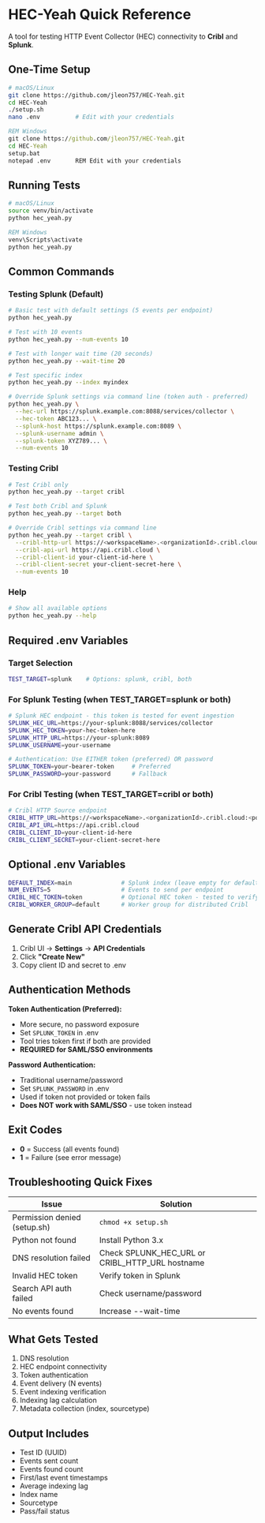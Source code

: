 # HEC-Yeah Quick Reference

A tool for testing HTTP Event Collector (HEC) connectivity to **Cribl** and **Splunk**.

## One-Time Setup

```bash
# macOS/Linux
git clone https://github.com/jleon757/HEC-Yeah.git
cd HEC-Yeah
./setup.sh
nano .env          # Edit with your credentials
```

```cmd
REM Windows
git clone https://github.com/jleon757/HEC-Yeah.git
cd HEC-Yeah
setup.bat
notepad .env       REM Edit with your credentials
```

## Running Tests

```bash
# macOS/Linux
source venv/bin/activate
python hec_yeah.py
```

```cmd
REM Windows
venv\Scripts\activate
python hec_yeah.py
```

## Common Commands

### Testing Splunk (Default)

```bash
# Basic test with default settings (5 events per endpoint)
python hec_yeah.py

# Test with 10 events
python hec_yeah.py --num-events 10

# Test with longer wait time (20 seconds)
python hec_yeah.py --wait-time 20

# Test specific index
python hec_yeah.py --index myindex

# Override Splunk settings via command line (token auth - preferred)
python hec_yeah.py \
  --hec-url https://splunk.example.com:8088/services/collector \
  --hec-token ABC123... \
  --splunk-host https://splunk.example.com:8089 \
  --splunk-username admin \
  --splunk-token XYZ789... \
  --num-events 10
```

### Testing Cribl

```bash
# Test Cribl only
python hec_yeah.py --target cribl

# Test both Cribl and Splunk
python hec_yeah.py --target both

# Override Cribl settings via command line
python hec_yeah.py --target cribl \
  --cribl-http-url https://<workspaceName>.<organizationId>.cribl.cloud:<port>/services/collector \
  --cribl-api-url https://api.cribl.cloud \
  --cribl-client-id your-client-id-here \
  --cribl-client-secret your-client-secret-here \
  --num-events 10
```

### Help

```bash
# Show all available options
python hec_yeah.py --help
```

## Required .env Variables

### Target Selection
```bash
TEST_TARGET=splunk    # Options: splunk, cribl, both
```

### For Splunk Testing (when TEST_TARGET=splunk or both)
```bash
# Splunk HEC endpoint - this token is tested for event ingestion
SPLUNK_HEC_URL=https://your-splunk:8088/services/collector
SPLUNK_HEC_TOKEN=your-hec-token-here
SPLUNK_HTTP_URL=https://your-splunk:8089
SPLUNK_USERNAME=your-username

# Authentication: Use EITHER token (preferred) OR password
SPLUNK_TOKEN=your-bearer-token     # Preferred
SPLUNK_PASSWORD=your-password      # Fallback
```

### For Cribl Testing (when TEST_TARGET=cribl or both)
```bash
# Cribl HTTP Source endpoint
CRIBL_HTTP_URL=https://<workspaceName>.<organizationId>.cribl.cloud:<port>/services/collector
CRIBL_API_URL=https://api.cribl.cloud
CRIBL_CLIENT_ID=your-client-id-here
CRIBL_CLIENT_SECRET=your-client-secret-here
```

## Optional .env Variables

```bash
DEFAULT_INDEX=main              # Splunk index (leave empty for default)
NUM_EVENTS=5                    # Events to send per endpoint
CRIBL_HEC_TOKEN=token           # Optional HEC token - tested to verify it can send events to Cribl
CRIBL_WORKER_GROUP=default      # Worker group for distributed Cribl
```

## Generate Cribl API Credentials

1. Cribl UI → **Settings** → **API Credentials**
2. Click **"Create New"**
3. Copy client ID and secret to .env

## Authentication Methods

**Token Authentication (Preferred):**
- More secure, no password exposure
- Set `SPLUNK_TOKEN` in .env
- Tool tries token first if both are provided
- **REQUIRED for SAML/SSO environments**

**Password Authentication:**
- Traditional username/password
- Set `SPLUNK_PASSWORD` in .env
- Used if token not provided or token fails
- **Does NOT work with SAML/SSO** - use token instead

## Exit Codes

- **0** = Success (all events found)
- **1** = Failure (see error message)

## Troubleshooting Quick Fixes

| Issue | Solution |
|-------|----------|
| Permission denied (setup.sh) | `chmod +x setup.sh` |
| Python not found | Install Python 3.x |
| DNS resolution failed | Check SPLUNK_HEC_URL or CRIBL_HTTP_URL hostname |
| Invalid HEC token | Verify token in Splunk |
| Search API auth failed | Check username/password |
| No events found | Increase --wait-time |

## What Gets Tested

1. DNS resolution
2. HEC endpoint connectivity
3. Token authentication
4. Event delivery (N events)
5. Event indexing verification
6. Indexing lag calculation
7. Metadata collection (index, sourcetype)

## Output Includes

- Test ID (UUID)
- Events sent count
- Events found count
- First/last event timestamps
- Average indexing lag
- Index name
- Sourcetype
- Pass/fail status
